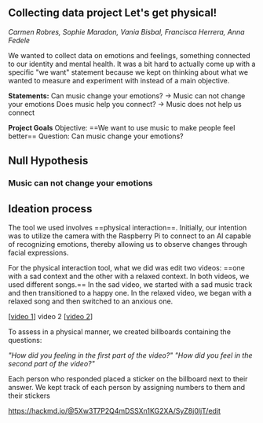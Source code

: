 ## Collecting data project Let's get physical! 
*Carmen Robres, Sophie Maradon, Vania Bisbal, Francisca Herrera, Anna Fedele*


We wanted to collect data on emotions and feelings, something connected to our identity and mental health. It was a bit hard to actually come up with a specific "we want" statement because we kept on thinking about what we wanted to measure and experiment with instead of a main objective.

**Statements:**
Can music change your emotions? -> Music can not change your emotions
Does music help you connect? -> Music does not help us connect

**Project Goals**
Objective: ==We want to use music to make people feel better==
Question: Can music change your emotions?

## Null Hypothesis
### Music can not change your emotions

## Ideation process
The tool we used involves ==physical interaction==. Initially, our intention was to utilize the camera with the Raspberry Pi to connect to an AI capable of recognizing emotions, thereby allowing us to observe changes through facial expressions.

For the physical interaction tool, what we did was edit two videos: ==one with a sad context and the other with a relaxed context. In both videos, we used different songs.== In the sad video, we started with a sad music track and then transitioned to a happy one. In the relaxed video, we began with a relaxed song and then switched to an anxious one.

[[video 1](https://youtu.be/vgvYHuiI424)]
video 2
[[video 2](https://youtu.be/WweWlX8CcDY)]

To assess in a physical manner, we created billboards containing the questions:

*"How did you feeling in the first part of the video?"*
*"How did you feel in the second part of the video?"*

Each person who responded placed a sticker on the billboard next to their answer. We kept track of each person by assigning numbers to them and their stickers

https://hackmd.io/@5Xw3T7P2Q4mDSSXn1KG2XA/SyZ8j0ljT/edit